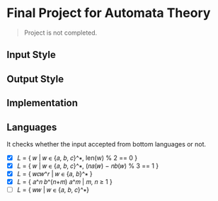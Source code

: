 # Final Project for Automata Theory

> Project is not completed.

## Input Style

## Output Style

## Implementation

## Languages

It checks whether the input accepted from bottom languages or not.

 - [X] 𝐿 = { 𝑤 | 𝑤 ∊ {𝑎, 𝑏, 𝑐}^∗, len(w) % 2 == 0 } 
 - [X] 𝐿 = { 𝑤 | 𝑤 ∊ {𝑎, 𝑏, 𝑐}^∗, (𝑛𝑎(𝑤) − 𝑛𝑏(𝑤) % 3 == 1 } 
 - [X] 𝐿 = { 𝑤𝑐𝑤^𝑟 | 𝑤 ∊ {𝑎, 𝑏}^∗ } 
 - [X] 𝐿 = { 𝑎^𝑛 𝑏^(𝑛+𝑚) 𝑎^𝑚 | 𝑚, 𝑛 ≥ 1 } 
 - [ ] 𝐿 = { 𝑤𝑤 | 𝑤 ∊ {𝑎, 𝑏, 𝑐}^∗}